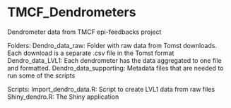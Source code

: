 # TMCF_Dendrometers
Dendrometer data from TMCF epi-feedbacks project

Folders:
Dendro_data_raw: Folder with raw data from Tomst downloads. Each download is a separate .csv file in the Tomst format
Dendro_data_LVL1: Each dendrometer has the data aggregated to one file and formatted.
Dendro_data_supporting: Metadata files that are needed to run some of the scripts

Scripts:
Import_dendro_data.R: Script to create LVL1 data from raw files
Shiny_dendro.R: The Shiny application

